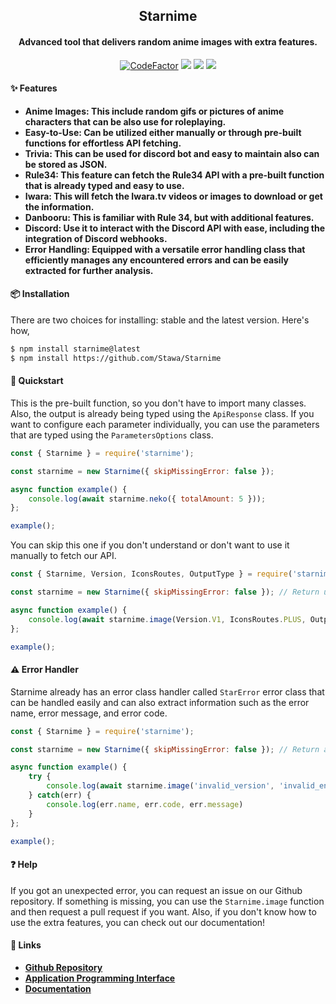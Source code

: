 <h2 align="center">
    Starnime
</h2>

<h4 align="center">
    Advanced tool that delivers random anime images with extra features.
</h4>

<p align="center">
    <a href="https://www.codefactor.io/repository/github/stawa/starnime/overview/main"><img src="https://www.codefactor.io/repository/github/stawa/starnime/badge/main" alt="CodeFactor" /></a>
    <a href="https://starnime.vercel.app/"><img src="https://img.shields.io/website?down_color=critical&down_message=offline&style=flat&up_color=blue&up_message=online&url=https%3A%2F%2Fstarnime.vercel.app/api%2F"><a>
    <a href="https://www.npmjs.com/package/starnime"><img src="https://img.shields.io/npm/dm/starnime"></a>
    <a href="https://stawa.github.io/Starnime/#/"><img src="https://img.shields.io/website?up_message=available&up_color=green&down_message=unavailable&down_color=red&url=https%3A%2F%2Fstawa.github.io%2FStarnime%2F%23%2F&style=flat&label=documentation"></a>
</p>

<h4> <span class="emoji">✨</span> Features </h4>

- <b>Anime Images: This include random gifs or pictures of anime characters that can be also use for roleplaying.</b>
- <b>Easy-to-Use: Can be utilized either manually or through pre-built functions for effortless API fetching.</b>
- <b>Trivia: This can be used for discord bot and easy to maintain also can be stored as JSON.</b>
- <b>Rule34: This feature can fetch the Rule34 API with a pre-built function that is already typed and easy to use.</b>
- <b>Iwara: This will fetch the Iwara.tv videos or images to download or get the information.</b>
- <b>Danbooru: This is familiar with Rule 34, but with additional features.</b>
- <b>Discord: Use it to interact with the Discord API with ease, including the integration of Discord webhooks.</b>
- <b>Error Handling: Equipped with a versatile error handling class that efficiently manages any encountered errors and can be easily extracted for further analysis.</b>

<h4> <span class="emoji">📦</span> Installation </h4>

<p> There are two choices for installing: stable and the latest version. Here's how, </p>

```bash
$ npm install starnime@latest
$ npm install https://github.com/Stawa/Starnime
```

<h4> <span class="emoji"> 🚀 </span> Quickstart </h4>

This is the pre-built function, so you don't have to import many classes. Also, the output is already being typed using the `ApiResponse` class. If you want to configure each parameter individually, you can use the parameters that are typed using the `ParametersOptions` class.

```js
const { Starnime } = require('starnime');

const starnime = new Starnime({ skipMissingError: false });

async function example() {
    console.log(await starnime.neko({ totalAmount: 5 }));
};

example();
```

<p> You can skip this one if you don't understand or don't want to use it manually to fetch our API. </p>

```js
const { Starnime, Version, IconsRoutes, OutputType } = require('starnime');

const starnime = new Starnime({ skipMissingError: false }); // Return undefined instead of error if there's an error.

async function example() {
    console.log(await starnime.image(Version.V1, IconsRoutes.PLUS, OutputType.RANDOM, 2));
};

example();
```

<h4> <span class="emoji"> ⚠️ </span> Error Handler </h4>

Starnime already has an error class handler called `StarError` error class that can be handled easily and can also extract information such as the error name, error message, and error code.

```js
const { Starnime } = require('starnime');

const starnime = new Starnime({ skipMissingError: false }); // Return an error instead of undefined if there's an error.

async function example() {
    try {
        console.log(await starnime.image('invalid_version', 'invalid_endpoint', 'invalid_type', 'invalid_total'));
    } catch(err) {
        console.log(err.name, err.code, err.message)
    }
};

example();
```

<h4> <span class="emoji"> ❓ </span> Help </h4>

If you got an unexpected error, you can request an issue on our Github repository. If something is missing, you can use the `Starnime.image` function and then request a pull request if you want. Also, if you don't know how to use the extra features, you can check out our documentation!

<h4> <span class="emoji">🔗</span> Links </h4>

- **[Github Repository](https://github.com/Stawa/Starnime)**
- **[Application Programming Interface](https://starnime.vercel.app/)**
- **[Documentation](https://stawa.github.io/Starnime/#/)**
